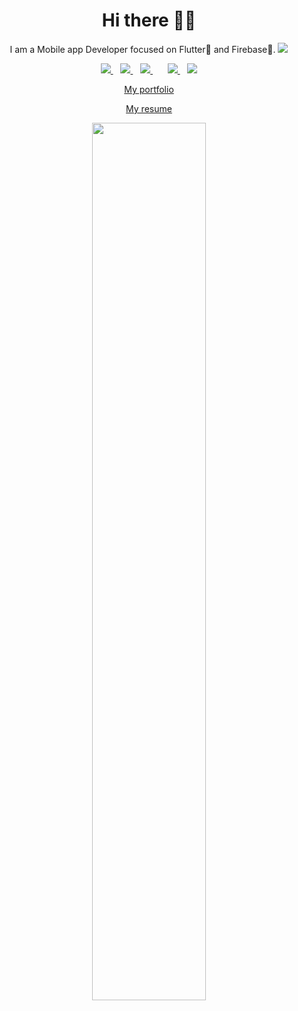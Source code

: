 <h1 align='center'>Hi there 👋🏾 </h1>

<p align='center'>I am a Mobile app Developer focused on Flutter💙 and Firebase💛.  <img src="https://gpvc.arturio.dev/praharshbhatt" /></p>

<p align='center'>
<a href="https://www.linkedin.com/in/praharshnbhatt/">
  <img src="https://img.shields.io/badge/linkedin-%230077B5.svg?&style=for-the-badge&logo=linkedin&logoColor=white" />
</a>&nbsp;&nbsp;
<a href="https://medium.com/@praharshbhatt">
  <img src="https://img.shields.io/badge/medium-%2312100E.svg?&style=for-the-badge&logo=medium&logoColor=white" />
</a>&nbsp;&nbsp;
<a href="mailto:praharsh@multiverseapp.com">
  <img src="https://img.shields.io/badge/email me-%23D14836.svg?&style=for-the-badge&logo=gmail&logoColor=white" />
</a>&nbsp;&nbsp;
<!-- <a href="http://wa.me/+919925376263?text=Hello Praharsh">
  <img src="https://img.shields.io/badge/whatsapp-%34B7F1.svg?&style=for-the-badge&logo=whatsapp&logoColor=white" /> -->
</a>&nbsp;&nbsp;
<a href="https://twitter.com/Praharshnbhatt">
  <img src="https://img.shields.io/badge/twitter-%231DA1F2.svg?&style=for-the-badge&logo=twitter&logoColor=white" />
</a>&nbsp;&nbsp;
<a href="https://www.youtube.com/channel/UClPmA_n-sgh2jglnqAwEKBA">
  <img src="https://img.shields.io/youtube/channel/subscribers/UClPmA_n-sgh2jglnqAwEKBA?style=for-the-badge" />
</a>
</p>



<div align='center'>

  [My portfolio](https://www.praharshbhatt.com/ "Praharsh Bhatt's Portfolio")

  [My resume](https://www.praharshbhatt.com/assets/Praharsh%20Bhatt%20Resume.pdf "Praharsh Bhatt's Resume")

</div>


<p align='center'>
  <img src="https://github-readme-stats.vercel.app/api?username=praharshbhatt&&show_icons=true&title_color=ffffff&icon_color=bb2acf&text_color=daf7dc&bg_color=30,9b009f,6723d1&hide_border=true" width=60%y>
</p>

<!--
<p align='center'>
  <a href="https://stackoverflow.com/users/10835183/praharshbhatt">
  <img src="https://img.shields.io/stackexchange/stackoverflow/r/10835183?style=for-the-badge" />
</a>&nbsp;&nbsp;
</p>
-->


<!--
</p>
<p align='center'>
<a href="https://stackoverflow.com/users/10835183/praharshbhatt"><img src="https://stackoverflow.com/users/flair/10835183.png" width="208" height="58" alt="profile for praharshbhatt at Stack Overflow, Q&amp;A for professional and enthusiast programmers" title="profile for praharshbhatt at Stack Overflow, Q&amp;A for professional and enthusiast programmers"></a>&nbsp;&nbsp;
</p>
-->
